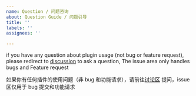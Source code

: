 ```yaml
---
name: Question / 问题咨询
about: Question Guide / 问题引导
title: ''
labels: ''
assignees: ''

---
```


if you have any question about plugin usage (not bug or feature request), please redirect to [discussion](https://github.com/vran-dev/obsidian-form-flow/discussions) to ask a question, The issue area only handles bugs and Feature request

如果你有任何插件的使用问题（非 bug 和功能请求），请前往[讨论区](https://github.com/vran-dev/obsidian-form-flow/discussions) 提问，issue 区仅用于 bug 提交和功能请求
